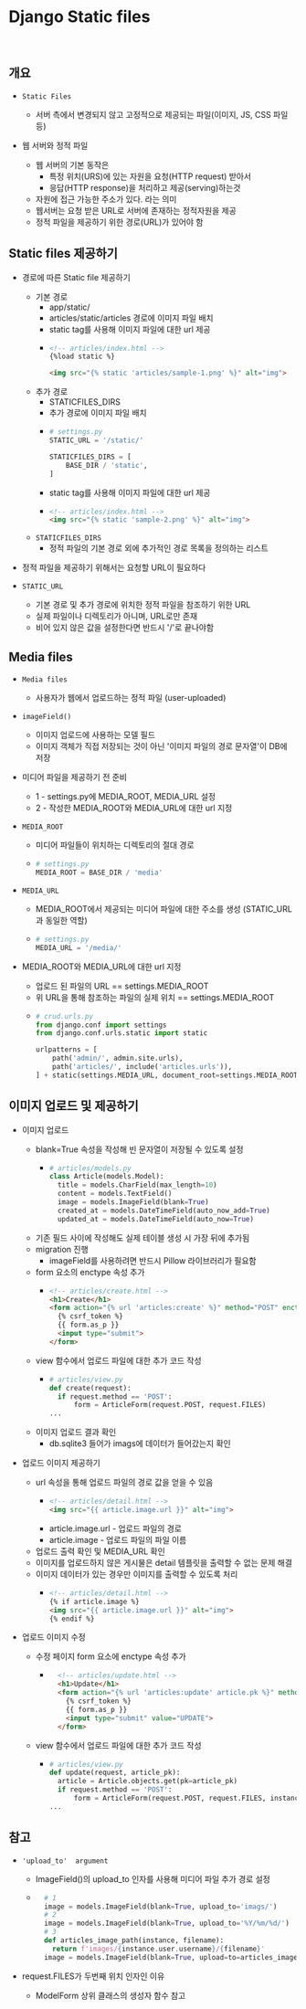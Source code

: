 # Django Static files

<br>

## 개요
- `Static Files`
  - 서버 측에서 변경되지 않고 고정적으로 제공되는 파일(이미지, JS, CSS 파일 등)

- 웹 서버와 정적 파일
  - 웹 서버의 기본 동작은
    - 특정 위치(URS)에 있는 자원을 요청(HTTP request) 받아서
    - 응답(HTTP response)을 처리하고 제공(serving)하는것
  - 자원에 접근 가능한 주소가 있다. 라는 의미
  - 웹서버는 요청 받은 URL로 서버에 존재하는 정적자원을 제공
  - 정적 파일을 제공하기 위한 경로(URL)가 있어야 함

## Static files 제공하기
- 경로에 따른 Static file 제공하기
  - 기본 경로
    - app/static/
    - articles/static/articles 경로에 이미지 파일 배치
    - static tag를 사용해 이미지 파일에 대한 url 제공
    - ```html
      <!-- articles/index.html -->
      {%load static %}

      <img src="{% static 'articles/sample-1.png' %}" alt="img">
      ```
  - 추가 경로
    - STATICFILES_DIRS
    - 추가 경로에 이미지 파일 배치
    - ```python
      # settings.py
      STATIC_URL = '/static/'

      STATICFILES_DIRS = [
          BASE_DIR / 'static',
      ]
      ```
    - static tag를 사용해 이미지 파일에 대한 url 제공
    - ```html
      <!-- articles/index.html -->
      <img src="{% static 'sample-2.png' %}" alt="img">
      ```
  - `STATICFILES_DIRS`
    - 정적 파일의 기본 경로 외에 추가적인 경로 목록을 정의하는 리스트

- 정적 파일을 제공하기 위해서는 요청할 URL이 필요하다
    

- `STATIC_URL`
  - 기본 경로 및 추가 경로에 위치한 정적 파일을 참조하기 위한 URL
  - 실제 파일이나 디렉토리가 아니며, URL로만 존재
  - 비어 있지 않은 값을 설정한다면 반드시 '/'로 끝나야함


## Media files
- `Media files`
  - 사용자가 웹에서 업로드하는 정적 파일 (user-uploaded)

- `imageField()`
  - 이미지 업로드에 사용하는 모델 필드
  - 이미지 객체가 직접 저장되는 것이 아닌 '이미지 파일의 경로 문자열'이 DB에 저장

- 미디어 파일을 제공하기 전 준비
  - 1 - settings.py에 MEDIA_ROOT, MEDIA_URL 설정
  - 2 - 작성한 MEDIA_ROOT와 MEDIA_URL에 대한 url 지정

- `MEDIA_ROOT`
  - 미디어 파일들이 위치하는 디렉토리의 절대 경로
  - ```python
    # settings.py
    MEDIA_ROOT = BASE_DIR / 'media'
    ```

- `MEDIA_URL`
  - MEDIA_ROOT에서 제공되는 미디어 파일에 대한 주소를 생성 (STATIC_URL과 동일한 역할)
  - ```python
    # settings.py
    MEDIA_URL = '/media/'
    ```

- MEDIA_ROOT와 MEDIA_URL에 대한 url 지정
  - 업로드 된 파일의 URL == settings.MEDIA_ROOT
  - 위 URL을 통해 참조하는 파일의 실제 위치 == settings.MEDIA_ROOT
  - ```python
    # crud.urls.py
    from django.conf import settings
    from django.conf.urls.static import static

    urlpatterns = [
        path('admin/', admin.site.urls),
        path('articles/', include('articles.urls')),
    ] + static(settings.MEDIA_URL, document_root=settings.MEDIA_ROOT)
    ```


## 이미지 업로드 및 제공하기
- 이미지 업로드
  - blank=True 속성을 작성해 빈 문자열이 저장될 수 있도록 설정
    - ```python
      # articles/models.py
      class Article(models.Model):
        title = models.CharField(max_length=10)
        content = models.TextField()
        image = models.ImageField(blank=True)
        created_at = models.DateTimeField(auto_now_add=True)
        updated_at = models.DateTimeField(auto_now=True)
      ```
  - 기존 필드 사이에 작성해도 실제 테이블 생성 시 가장 뒤에 추가됨
  - migration 진행
    - imageField를 사용하려면 반드시 Pillow 라이브러리가 필요함
  - form 요소의 enctype 속성 추가
    - ```html
      <!-- articles/create.html -->
      <h1>Create</h1>
      <form action="{% url 'articles:create' %}" method="POST" enctype="multipart/form-data">
        {% csrf_token %}
        {{ form.as_p }}
        <input type="submit">
      </form>
      ```
  - view 함수에서 업로드 파일에 대한 추가 코드 작성
    - ```python
      # articles/view.py
      def create(request):
        if request.method == 'POST':
            form = ArticleForm(request.POST, request.FILES)
      ...
      ```
  - 이미지 업로드 결과 확인
    - db.sqlite3 들어가 imags에 데이터가 들어갔는지 확인

- 업로드 이미지 제공하기
  - url 속성을 통해 업로드 파일의 경로 값을 얻을 수 있음
    - ```html
      <!-- articles/detail.html -->
      <img src="{{ article.image.url }}" alt="img">
      ```
    - article.image.url - 업로드 파일의 경로
    - article.image - 업로드 파일의 파일 이름
  - 업로드 출력 확인 및 MEDIA_URL 확인
  - 이미지를 업로드하지 않은 게시물은 detail 템플릿을 출력할 수 없는 문제 해결
  - 이미지 데이터가 있는 경우만 이미지를 출력할 수 있도록 처리
    - ```html
      <!-- articles/detail.html -->
      {% if article.image %}
      <img src="{{ article.image.url }}" alt="img">
      {% endif %}
      ```

- 업로드 이미지 수정
  - 수정 페이지 form 요소에 enctype 속성 추가
    - ```html
        <!-- articles/update.html -->
        <h1>Update</h1>
        <form action="{% url 'articles:update' article.pk %}" method="POST" enctype="multipart/form-data">
          {% csrf_token %}
          {{ form.as_p }}
          <input type="submit" value="UPDATE">
        </form>
      ```
  - view 함수에서 업로드 파일에 대한 추가 코드 작성
      - ```python
        # articles/view.py
        def update(request, article_pk):
          article = Article.objects.get(pk=article_pk)
          if request.method == 'POST':
              form = ArticleForm(request.POST, request.FILES, instance=article)
        ...
        ```

## 참고
- `'upload_to'  argument`
  - ImageField()의 upload_to 인자를 사용해 미디어 파일 추가 경로 설정
  - ```python
      # 1
      image = models.ImageField(blank=True, upload_to='imags/')
      # 2
      image = models.ImageField(blank=True, upload_to='%Y/%m/%d/')
      # 3
      def articles_image_path(instance, filename):
        return f'images/{instance.user.username}/{filename}'
      image = models.ImageField(blank=True, upload=to=articles_image_path)
    ```

- request.FILES가 두번째 위치 인자인 이유
  - ModelForm 상위 클래스의 생성자 함수 참고